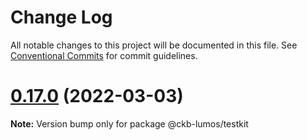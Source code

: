 # Change Log

All notable changes to this project will be documented in this file.
See [Conventional Commits](https://conventionalcommits.org) for commit guidelines.

# [0.17.0](https://github.com/nervosnetwork/lumos/compare/v0.17.0-rc8...v0.17.0) (2022-03-03)

**Note:** Version bump only for package @ckb-lumos/testkit
